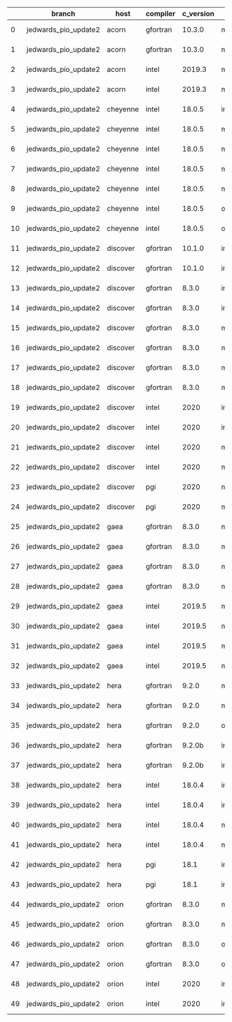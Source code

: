 |    | branch               | host     | compiler   | c_version   | mpi      | m_version   | o_g   | os     | netcdf_c   | netcdf_f   | build   | u_pass   | u_fail   | s_pass   | s_fail   | e_pass   | e_fail   |   nuopc_pass |   nuopc_fail | artifacts_hash                                                                                                                                                                 | modified                   |
|----|----------------------|----------|------------|-------------|----------|-------------|-------|--------|------------|------------|---------|----------|----------|----------|----------|----------|----------|--------------|--------------|--------------------------------------------------------------------------------------------------------------------------------------------------------------------------------|----------------------------|
|  0 | jedwards_pio_update2 | acorn    | gfortran   | 10.3.0      | mpich3   | 8.1.7       | O     | Linux  | 4.7.4      | 4.5.3      | fail    | fail     | fail     | fail     | fail     | fail     | fail     |            0 |           50 | [artifacts](https://github.com/esmf-org/esmf-test-artifacts/tree/1cd9adf214bb54c67c46600b47f930d8a9aef35a/jedwards_pio_update2/acorn/gfortran/10.3.0/O/mpich3/8.1.7)           | 2022-03-09 09:07:51.979564 |
|  1 | jedwards_pio_update2 | acorn    | gfortran   | 10.3.0      | mpich3   | 8.1.7       | g     | Linux  | 4.7.4      | 4.5.3      | fail    | fail     | fail     | fail     | fail     | fail     | fail     |            0 |           50 | [artifacts](https://github.com/esmf-org/esmf-test-artifacts/tree/622e55cfb542a017a475c6862de74e6b1f094403/jedwards_pio_update2/acorn/gfortran/10.3.0/g/mpich3/8.1.7)           | 2022-03-09 09:07:51.979603 |
|  2 | jedwards_pio_update2 | acorn    | intel      | 2019.3      | mpi      | 8.1.7       | O     | Linux  | 4.7.4      | 4.5.3      | fail    | fail     | fail     | fail     | fail     | fail     | fail     |            0 |           50 | [artifacts](https://github.com/esmf-org/esmf-test-artifacts/tree/f37d11f439660bff8c3b34ac8dd6a184cb5cc9b3/jedwards_pio_update2/acorn/intel/2019.3/O/mpi/8.1.7)                 | 2022-03-09 09:07:51.979598 |
|  3 | jedwards_pio_update2 | acorn    | intel      | 2019.3      | mpi      | 8.1.7       | g     | Linux  | 4.7.4      | 4.5.3      | fail    | fail     | fail     | fail     | fail     | fail     | fail     |            0 |           50 | [artifacts](https://github.com/esmf-org/esmf-test-artifacts/tree/9398da2b204080d6cc7abde5314fde110827b970/jedwards_pio_update2/acorn/intel/2019.3/g/mpi/8.1.7)                 | 2022-03-09 09:07:51.979592 |
|  4 | jedwards_pio_update2 | cheyenne | intel      | 18.0.5      | intelmpi | 2018.4.274  | O     | Linux  | 4.6.3      | 4.4.4      | fail    | 13647    | 0        | 49       | 0        | 80       | 0        |           50 |            0 | [artifacts](https://github.com/esmf-org/esmf-test-artifacts/tree/92d9954f2f0c6cc9ad43d4634ab7cf3ac87fc114/jedwards_pio_update2/cheyenne/intel/18.0.5/O/intelmpi/2018.4.274)    | 2022-03-09 08:09:06.327106 |
|  5 | jedwards_pio_update2 | cheyenne | intel      | 18.0.5      | mpiuni   | none        | O     | Linux  | 4.8.1      | 4.5.3      | fail    | 12121    | 0        | 8        | 0        | 43       | 0        |            0 |           50 | [artifacts](https://github.com/esmf-org/esmf-test-artifacts/tree/c2a32144edf3711076278fc7792ab865482e9ab1/jedwards_pio_update2/cheyenne/intel/18.0.5/O/mpiuni/none)            | 2022-03-09 08:09:06.327129 |
|  6 | jedwards_pio_update2 | cheyenne | intel      | 18.0.5      | mpiuni   | none        | g     | Linux  | 4.8.1      | 4.5.3      | fail    | 12121    | 0        | 8        | 0        | 43       | 0        |            0 |           50 | [artifacts](https://github.com/esmf-org/esmf-test-artifacts/tree/eeebb401680f20dca576fc5bbe83f6e76f814ceb/jedwards_pio_update2/cheyenne/intel/18.0.5/g/mpiuni/none)            | 2022-03-09 08:09:06.327116 |
|  7 | jedwards_pio_update2 | cheyenne | intel      | 18.0.5      | mpt      | 2.19        | O     | Linux  | 4.6.3      | 4.4.4      | fail    | 13647    | 0        | 49       | 0        | 80       | 0        |            0 |           50 | [artifacts](https://github.com/esmf-org/esmf-test-artifacts/tree/c7ede6497047613261b6112a8628c83d12043133/jedwards_pio_update2/cheyenne/intel/18.0.5/O/mpt/2.19)               | 2022-03-09 08:09:06.327111 |
|  8 | jedwards_pio_update2 | cheyenne | intel      | 18.0.5      | mpt      | 2.19        | g     | Linux  | 4.6.3      | 4.4.4      | fail    | 13258    | 389      | 49       | 0        | 79       | 1        |            0 |           50 | [artifacts](https://github.com/esmf-org/esmf-test-artifacts/tree/650b5291fc9e1afa310910d9fc91060b25dc63cd/jedwards_pio_update2/cheyenne/intel/18.0.5/g/mpt/2.19)               | 2022-03-09 08:09:06.327125 |
|  9 | jedwards_pio_update2 | cheyenne | intel      | 18.0.5      | openmpi  | 3.1.4       | O     | Linux  | 4.6.3      | 4.4.4      | fail    | 13647    | 0        | 49       | 0        | 80       | 0        |           50 |            0 | [artifacts](https://github.com/esmf-org/esmf-test-artifacts/tree/cb15818af6538e0ef344a83de9cf26a80fb25235/jedwards_pio_update2/cheyenne/intel/18.0.5/O/openmpi/3.1.4)          | 2022-03-09 08:09:06.327099 |
| 10 | jedwards_pio_update2 | cheyenne | intel      | 18.0.5      | openmpi  | 3.1.4       | g     | Linux  | 4.6.3      | 4.4.4      | fail    | 13258    | 389      | 49       | 0        | 79       | 1        |           34 |           16 | [artifacts](https://github.com/esmf-org/esmf-test-artifacts/tree/ac7a67e614ebcfd634e614d901b606c51698d83a/jedwards_pio_update2/cheyenne/intel/18.0.5/g/openmpi/3.1.4)          | 2022-03-09 08:09:06.327120 |
| 11 | jedwards_pio_update2 | discover | gfortran   | 10.1.0      | intelmpi | 19.1.3.304  | O     | Linux  | N/A        | N/A        | fail    | 13632    | 15       | 49       | 0        | 80       | 0        |           50 |            0 | [artifacts](https://github.com/esmf-org/esmf-test-artifacts/tree/3c15099d7f8531411553e9f95e8e6ca3d33deacc/jedwards_pio_update2/discover/gfortran/10.1.0/O/intelmpi/19.1.3.304) | 2022-03-09 06:11:35.403594 |
| 12 | jedwards_pio_update2 | discover | gfortran   | 10.1.0      | intelmpi | 19.1.3.304  | g     | Linux  | N/A        | N/A        | fail    | 13632    | 15       | 49       | 0        | 80       | 0        |           50 |            0 | [artifacts](https://github.com/esmf-org/esmf-test-artifacts/tree/de73580c4d48b3e4ac115a8fcfcf2810e86c6799/jedwards_pio_update2/discover/gfortran/10.1.0/g/intelmpi/19.1.3.304) | 2022-03-09 06:11:35.403641 |
| 13 | jedwards_pio_update2 | discover | gfortran   | 8.3.0       | intelmpi | 19.1.3.304  | O     | Linux  | N/A        | N/A        | fail    | 13632    | 15       | 49       | 0        | 80       | 0        |           50 |            0 | [artifacts](https://github.com/esmf-org/esmf-test-artifacts/tree/f30f9c006bf19b5f8178830366ddf7dcde7df816/jedwards_pio_update2/discover/gfortran/8.3.0/O/intelmpi/19.1.3.304)  | 2022-03-09 05:11:51.703866 |
| 14 | jedwards_pio_update2 | discover | gfortran   | 8.3.0       | intelmpi | 19.1.3.304  | g     | Linux  | N/A        | N/A        | fail    | 13632    | 15       | 49       | 0        | 80       | 0        |           50 |            0 | [artifacts](https://github.com/esmf-org/esmf-test-artifacts/tree/8424f1c48d0061c35e018bf9b671844df47a9034/jedwards_pio_update2/discover/gfortran/8.3.0/g/intelmpi/19.1.3.304)  | 2022-03-09 06:11:35.403658 |
| 15 | jedwards_pio_update2 | discover | gfortran   | 8.3.0       | mpiuni   | none        | O     | Linux  | N/A        | N/A        | fail    | 12121    | 0        | 8        | 0        | 43       | 0        |            0 |           50 | [artifacts](https://github.com/esmf-org/esmf-test-artifacts/tree/14bdee0a59ccf84626223363a7b8c4e4a15abd93/jedwards_pio_update2/discover/gfortran/8.3.0/O/mpiuni/none)          | 2022-03-09 05:11:51.703854 |
| 16 | jedwards_pio_update2 | discover | gfortran   | 8.3.0       | mpiuni   | none        | g     | Linux  | N/A        | N/A        | fail    | 12121    | 0        | 8        | 0        | 43       | 0        |            0 |           50 | [artifacts](https://github.com/esmf-org/esmf-test-artifacts/tree/a986dd0b67d3f91c80c25807dc9ddabd7fbe055b/jedwards_pio_update2/discover/gfortran/8.3.0/g/mpiuni/none)          | 2022-03-09 06:11:35.403654 |
| 17 | jedwards_pio_update2 | discover | gfortran   | 8.3.0       | mpt      | 2.17        | O     | Linux  | N/A        | N/A        | fail    | 13647    | 0        | 49       | 0        | 80       | 0        |           46 |            4 | [artifacts](https://github.com/esmf-org/esmf-test-artifacts/tree/9bb8e39b2fca6c9507d8945d988060c8fda87681/jedwards_pio_update2/discover/gfortran/8.3.0/O/mpt/2.17)             | 2022-03-09 05:11:51.703791 |
| 18 | jedwards_pio_update2 | discover | gfortran   | 8.3.0       | mpt      | 2.17        | g     | Linux  | N/A        | N/A        | fail    | 13647    | 0        | 49       | 0        | 80       | 0        |           46 |            4 | [artifacts](https://github.com/esmf-org/esmf-test-artifacts/tree/2b1f6b822123f07ff853356ccc5864abc929b82d/jedwards_pio_update2/discover/gfortran/8.3.0/g/mpt/2.17)             | 2022-03-09 06:11:35.403636 |
| 19 | jedwards_pio_update2 | discover | intel      | 2020        | intelmpi | 19.1.3.304  | O     | Linux  | 4.8.0      | 4.5.4      | fail    | 13647    | 0        | 49       | 0        | 80       | 0        |           50 |            0 | [artifacts](https://github.com/esmf-org/esmf-test-artifacts/tree/7a789ada655ef2a0d7a86f917d9e2718feafafe2/jedwards_pio_update2/discover/intel/2020/O/intelmpi/19.1.3.304)      | 2022-03-09 06:11:35.403619 |
| 20 | jedwards_pio_update2 | discover | intel      | 2020        | intelmpi | 19.1.3.304  | g     | Linux  | 4.8.0      | 4.5.4      | fail    | 13258    | 389      | 49       | 0        | 79       | 1        |            0 |            0 | [artifacts](https://github.com/esmf-org/esmf-test-artifacts/tree/9fff3a8f067730a2e203270a80ba4af4f410f80a/jedwards_pio_update2/discover/intel/2020/g/intelmpi/19.1.3.304)      | 2022-03-09 06:11:35.403626 |
| 21 | jedwards_pio_update2 | discover | intel      | 2020        | mpt      | 2.17        | O     | Linux  | 4.8.0      | 4.5.4      | fail    | fail     | fail     | fail     | fail     | fail     | fail     |            0 |           50 | [artifacts](https://github.com/esmf-org/esmf-test-artifacts/tree/5a9da317a7340b00aca7d723583d760067a486b6/jedwards_pio_update2/discover/intel/2020/O/mpt/2.17)                 | 2022-03-09 05:11:51.703862 |
| 22 | jedwards_pio_update2 | discover | intel      | 2020        | mpt      | 2.17        | g     | Linux  | 4.8.0      | 4.5.4      | fail    | fail     | fail     | fail     | fail     | fail     | fail     |            0 |           50 | [artifacts](https://github.com/esmf-org/esmf-test-artifacts/tree/818930f7b1f007568f20f88fa1c4ee95fd956ec8/jedwards_pio_update2/discover/intel/2020/g/mpt/2.17)                 | 2022-03-09 06:11:35.403645 |
| 23 | jedwards_pio_update2 | discover | pgi        | 2020        | mpiuni   | none        | O     | Linux  | N/A        | N/A        | fail    | 11499    | 622      | 6        | 2        | 40       | 3        |            0 |           50 | [artifacts](https://github.com/esmf-org/esmf-test-artifacts/tree/7bbe658203975f5362d294f9ca4a129c45cfec4a/jedwards_pio_update2/discover/pgi/2020/O/mpiuni/none)                | 2022-03-09 06:11:35.403650 |
| 24 | jedwards_pio_update2 | discover | pgi        | 2020        | mpiuni   | none        | g     | Linux  | N/A        | N/A        | fail    | 11499    | 622      | 4        | 4        | 40       | 3        |            0 |           50 | [artifacts](https://github.com/esmf-org/esmf-test-artifacts/tree/d68106969edc3578d29017d25ea97b3896eca652/jedwards_pio_update2/discover/pgi/2020/g/mpiuni/none)                | 2022-03-09 07:12:44.133391 |
| 25 | jedwards_pio_update2 | gaea     | gfortran   | 8.3.0       | mpi      | 7.7.11      | O     | Unicos | 4.6.3      | 4.4.5      | fail    | 13646    | 1        | 49       | 0        | 80       | 0        |           47 |            3 | [artifacts](https://github.com/esmf-org/esmf-test-artifacts/tree/416eb70c7e1c7555420ec9a045d78002888028d3/jedwards_pio_update2/gaea/gfortran/8.3.0/O/mpi/7.7.11)               | 2022-03-09 04:12:52.028296 |
| 26 | jedwards_pio_update2 | gaea     | gfortran   | 8.3.0       | mpi      | 7.7.11      | g     | Unicos | 4.6.3      | 4.4.5      | fail    | 13257    | 390      | 49       | 0        | 79       | 1        |           31 |           19 | [artifacts](https://github.com/esmf-org/esmf-test-artifacts/tree/ab4ea8b14e9aae25ce5b34e2f08756fe339abffa/jedwards_pio_update2/gaea/gfortran/8.3.0/g/mpi/7.7.11)               | 2022-03-09 04:12:52.028317 |
| 27 | jedwards_pio_update2 | gaea     | gfortran   | 8.3.0       | mpiuni   | none        | O     | Unicos | 4.6.3      | 4.4.5      | fail    | 12121    | 0        | 8        | 0        | 43       | 0        |            0 |           50 | [artifacts](https://github.com/esmf-org/esmf-test-artifacts/tree/1f76870e11387f44c491a5a6c275e678fdf3ff20/jedwards_pio_update2/gaea/gfortran/8.3.0/O/mpiuni/none)              | 2022-03-09 04:12:52.028289 |
| 28 | jedwards_pio_update2 | gaea     | gfortran   | 8.3.0       | mpiuni   | none        | g     | Unicos | 4.6.3      | 4.4.5      | fail    | 12121    | 0        | 8        | 0        | 43       | 0        |            0 |           50 | [artifacts](https://github.com/esmf-org/esmf-test-artifacts/tree/557adc39060a0e5cc06e9e2d123dcd145b490160/jedwards_pio_update2/gaea/gfortran/8.3.0/g/mpiuni/none)              | 2022-03-09 04:12:52.028301 |
| 29 | jedwards_pio_update2 | gaea     | intel      | 2019.5      | mpi      | 7.7.11      | O     | Unicos | 4.6.3      | 4.4.5      | fail    | 13632    | 15       | 49       | 0        | 80       | 0        |           47 |            3 | [artifacts](https://github.com/esmf-org/esmf-test-artifacts/tree/4233e841a40e8977e5ad50dd47c80c22811fcd3d/jedwards_pio_update2/gaea/intel/2019.5/O/mpi/7.7.11)                 | 2022-03-09 04:12:52.028306 |
| 30 | jedwards_pio_update2 | gaea     | intel      | 2019.5      | mpi      | 7.7.11      | g     | Unicos | 4.6.3      | 4.4.5      | fail    | 13632    | 15       | 49       | 0        | 80       | 0        |           47 |            3 | [artifacts](https://github.com/esmf-org/esmf-test-artifacts/tree/86da921c35b1338fdaf05d430c5a77db4aa6545f/jedwards_pio_update2/gaea/intel/2019.5/g/mpi/7.7.11)                 | 2022-03-09 04:12:52.028322 |
| 31 | jedwards_pio_update2 | gaea     | intel      | 2019.5      | mpiuni   | none        | O     | Unicos | 4.6.3      | 4.4.5      | fail    | 12106    | 15       | 8        | 0        | 43       | 0        |            0 |           50 | [artifacts](https://github.com/esmf-org/esmf-test-artifacts/tree/d24383b80d13a303f723c0d63be018fb794feb9f/jedwards_pio_update2/gaea/intel/2019.5/O/mpiuni/none)                | 2022-03-09 04:12:52.028311 |
| 32 | jedwards_pio_update2 | gaea     | intel      | 2019.5      | mpiuni   | none        | g     | Unicos | 4.6.3      | 4.4.5      | fail    | 12106    | 15       | 8        | 0        | 43       | 0        |            0 |           50 | [artifacts](https://github.com/esmf-org/esmf-test-artifacts/tree/a2b1fc67bb2e92fde40a9d9b11a6f77fd1c81c65/jedwards_pio_update2/gaea/intel/2019.5/g/mpiuni/none)                | 2022-03-09 04:12:52.028259 |
| 33 | jedwards_pio_update2 | hera     | gfortran   | 9.2.0       | mpiuni   | none        | O     | Linux  | 4.7.2      | 4.5.2      | fail    | 12121    | 0        | 8        | 0        | 43       | 0        |            0 |           50 | [artifacts](https://github.com/esmf-org/esmf-test-artifacts/tree/eda78dc342cd98bdb054158afcbe169e4020b7f5/jedwards_pio_update2/hera/gfortran/9.2.0/O/mpiuni/none)              | 2022-03-09 05:15:13.166887 |
| 34 | jedwards_pio_update2 | hera     | gfortran   | 9.2.0       | mpiuni   | none        | g     | Linux  | 4.7.2      | 4.5.2      | fail    | 12121    | 0        | 8        | 0        | 43       | 0        |            0 |           50 | [artifacts](https://github.com/esmf-org/esmf-test-artifacts/tree/8817a8fa7f6283bf7e01a7c735e8d7b7e3a6f424/jedwards_pio_update2/hera/gfortran/9.2.0/g/mpiuni/none)              | 2022-03-09 06:14:55.705863 |
| 35 | jedwards_pio_update2 | hera     | gfortran   | 9.2.0       | openmpi  | 3.1.4       | O     | Linux  | 4.7.2      | 4.5.2      | fail    | fail     | fail     | fail     | fail     | fail     | fail     |            0 |           50 | [artifacts](https://github.com/esmf-org/esmf-test-artifacts/tree/468d0194c657732960dc8d7c15e43121d041b839/jedwards_pio_update2/hera/gfortran/9.2.0/O/openmpi/3.1.4)            | 2022-03-09 05:15:13.166826 |
| 36 | jedwards_pio_update2 | hera     | gfortran   | 9.2.0b      | intelmpi | 2020        | O     | Linux  | N/A        | N/A        | fail    | 0        | 8769     | 0        | 49       | 0        | 80       |            0 |           50 | [artifacts](https://github.com/esmf-org/esmf-test-artifacts/tree/0c7eee80d1f895a8fda4b8ff9c75343c9762a25b/jedwards_pio_update2/hera/gfortran/9.2.0b/O/intelmpi/2020)           | 2022-03-09 05:15:13.166877 |
| 37 | jedwards_pio_update2 | hera     | gfortran   | 9.2.0b      | intelmpi | 2020        | g     | Linux  | N/A        | N/A        | fail    | 0        | 8769     | 0        | 49       | 0        | 80       |            0 |           50 | [artifacts](https://github.com/esmf-org/esmf-test-artifacts/tree/df3486c952a34160daae547951d0a7a2b38f9b84/jedwards_pio_update2/hera/gfortran/9.2.0b/g/intelmpi/2020)           | 2022-03-09 06:14:55.705839 |
| 38 | jedwards_pio_update2 | hera     | intel      | 18.0.4      | intelmpi | 2018.4.274  | O     | Linux  | 4.7.0      | 4.4.5      | fail    | fail     | fail     | fail     | fail     | fail     | fail     |            0 |           50 | [artifacts](https://github.com/esmf-org/esmf-test-artifacts/tree/d2206787f1ff7a6eefe2dd7f2e6fc228b6bc746e/jedwards_pio_update2/hera/intel/18.0.4/O/intelmpi/2018.4.274)        | 2022-03-09 05:15:13.166854 |
| 39 | jedwards_pio_update2 | hera     | intel      | 18.0.4      | intelmpi | 2018.4.274  | g     | Linux  | 4.7.0      | 4.4.5      | fail    | fail     | fail     | fail     | fail     | fail     | fail     |            0 |           50 | [artifacts](https://github.com/esmf-org/esmf-test-artifacts/tree/81cfa85b45eb70adb583a49844dadaaad58b96d7/jedwards_pio_update2/hera/intel/18.0.4/g/intelmpi/2018.4.274)        | 2022-03-09 05:15:13.166904 |
| 40 | jedwards_pio_update2 | hera     | intel      | 18.0.4      | mpiuni   | none        | O     | Linux  | 4.7.0      | 4.4.5      | fail    | 12121    | 0        | 8        | 0        | 43       | 0        |            0 |           50 | [artifacts](https://github.com/esmf-org/esmf-test-artifacts/tree/45a5601cd50cbbbbbc3a5e33322018b0b60c56bf/jedwards_pio_update2/hera/intel/18.0.4/O/mpiuni/none)                | 2022-03-09 05:15:13.166882 |
| 41 | jedwards_pio_update2 | hera     | intel      | 18.0.4      | mpiuni   | none        | g     | Linux  | 4.7.0      | 4.4.5      | fail    | 12121    | 0        | 8        | 0        | 43       | 0        |            0 |           50 | [artifacts](https://github.com/esmf-org/esmf-test-artifacts/tree/25492ec1d7fa180b7f6e45f9337130eca5d43f3e/jedwards_pio_update2/hera/intel/18.0.4/g/mpiuni/none)                | 2022-03-09 05:15:13.166861 |
| 42 | jedwards_pio_update2 | hera     | pgi        | 18.1        | intelmpi | 2018.0.4    | O     | Linux  | N/A        | N/A        | fail    | fail     | fail     | fail     | fail     | fail     | fail     |            0 |           50 | [artifacts](https://github.com/esmf-org/esmf-test-artifacts/tree/60e80fc10888feeac94023ada3026e3b94216a28/jedwards_pio_update2/hera/pgi/18.1/O/intelmpi/2018.0.4)              | 2022-03-09 07:16:23.150928 |
| 43 | jedwards_pio_update2 | hera     | pgi        | 18.1        | intelmpi | 2018.0.4    | g     | Linux  | N/A        | N/A        | fail    | fail     | fail     | fail     | fail     | fail     | fail     |            0 |           50 | [artifacts](https://github.com/esmf-org/esmf-test-artifacts/tree/370f41184ed6ab010500116a4781051be6bb4250/jedwards_pio_update2/hera/pgi/18.1/g/intelmpi/2018.0.4)              | 2022-03-09 07:16:23.150902 |
| 44 | jedwards_pio_update2 | orion    | gfortran   | 8.3.0       | mpiuni   | none        | O     | Linux  | 4.7.4      | 4.5.3      | fail    | 12121    | 0        | 8        | 0        | 43       | 0        |            0 |           50 | [artifacts](https://github.com/esmf-org/esmf-test-artifacts/tree/d0292b5f01786af972dfb120a86a7594df6043ce/jedwards_pio_update2/orion/gfortran/8.3.0/O/mpiuni/none)             | 2022-03-09 08:19:19.444469 |
| 45 | jedwards_pio_update2 | orion    | gfortran   | 8.3.0       | mpiuni   | none        | g     | Linux  | 4.7.4      | 4.5.3      | fail    | 12121    | 0        | 8        | 0        | 43       | 0        |            0 |           50 | [artifacts](https://github.com/esmf-org/esmf-test-artifacts/tree/aedfa957dee1ca393188fe7e160e1364c05d702f/jedwards_pio_update2/orion/gfortran/8.3.0/g/mpiuni/none)             | 2022-03-09 08:19:19.444453 |
| 46 | jedwards_pio_update2 | orion    | gfortran   | 8.3.0       | openmpi  | 4.0.2       | O     | Linux  | 4.7.4      | 4.5.3      | fail    | 13647    | 0        | 49       | 0        | 80       | 0        |           50 |            0 | [artifacts](https://github.com/esmf-org/esmf-test-artifacts/tree/f4a23caf5c69498b8182341430319116ad0db6ce/jedwards_pio_update2/orion/gfortran/8.3.0/O/openmpi/4.0.2)           | 2022-03-09 08:19:19.444464 |
| 47 | jedwards_pio_update2 | orion    | gfortran   | 8.3.0       | openmpi  | 4.0.2       | g     | Linux  | 4.7.4      | 4.5.3      | fail    | 13258    | 389      | 49       | 0        | 79       | 1        |           34 |           16 | [artifacts](https://github.com/esmf-org/esmf-test-artifacts/tree/10afe3904a50184d3b6b8deeb5b7a15f5fd0eb0a/jedwards_pio_update2/orion/gfortran/8.3.0/g/openmpi/4.0.2)           | 2022-03-09 08:19:19.444459 |
| 48 | jedwards_pio_update2 | orion    | intel      | 2020        | intelmpi | 2020.2      | O     | Linux  | 4.7.4      | 4.5.3      | fail    | fail     | fail     | fail     | fail     | fail     | fail     |            0 |            0 | [artifacts](https://github.com/esmf-org/esmf-test-artifacts/tree/5a1ef5fdbf3591c000a7b003aa29425e93eb548d/jedwards_pio_update2/orion/intel/2020/O/intelmpi/2020.2)             | 2022-03-09 08:19:19.444474 |
| 49 | jedwards_pio_update2 | orion    | intel      | 2020        | intelmpi | 2020.2      | g     | Linux  | 4.7.4      | 4.5.3      | fail    | fail     | fail     | fail     | fail     | fail     | fail     |            0 |            0 | [artifacts](https://github.com/esmf-org/esmf-test-artifacts/tree/832a8af31c0c350c2f4170a2b3b4e42b0cf010c5/jedwards_pio_update2/orion/intel/2020/g/intelmpi/2020.2)             | 2022-03-09 08:19:19.444426 |